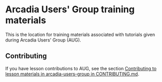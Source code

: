 # Arcadia Users' Group training materials

This is the location for training materials associated with tutorials given during Arcadia Users' Group (AUG). 

## Contributing

If you have lesson contributions to AUG, see the section [Contributing to lesson materials in arcadia-users-group in CONTRIBUTING.md](../CONTRIBUTING.md).
